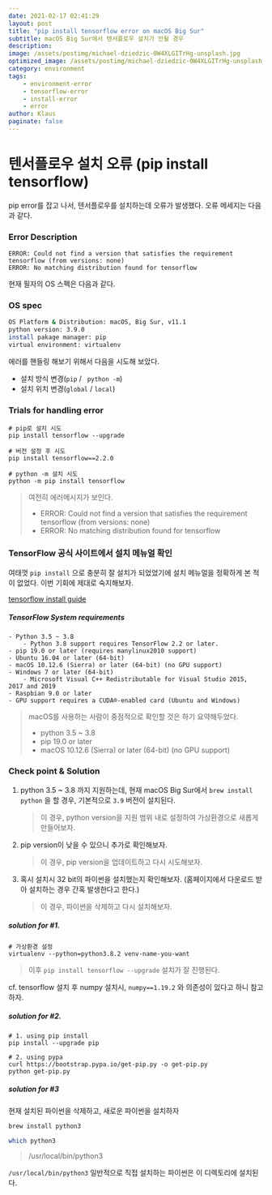 ```yaml
---
date: 2021-02-17 02:41:29
layout: post
title: "pip install tensorflow error on macOS Big Sur"
subtitle: macOS Big Sur에서 텐서플로우 설치가 안될 경우
description:
image: /assets/postimg/michael-dziedzic-0W4XLGITrHg-unsplash.jpg
optimized_image: /assets/postimg/michael-dziedzic-0W4XLGITrHg-unsplash.jpg
category: environment
tags: 
    - environment-error
    - tensorflow-error
    - install-error
    - error
author: Klaus
paginate: false
---
```



# 텐서플로우 설치 오류 (pip install tensorflow)



pip error를 잡고 나서, 텐서플로우를 설치하는데 오류가 발생했다. 오류 메세지는 다음과 같다.

### Error Description

```
ERROR: Could not find a version that satisfies the requirement tensorflow (from versions: none)
ERROR: No matching distribution found for tensorflow
```



현재 필자의 OS 스펙은 다음과 같다. 

### OS spec

```bash
OS Platform & Distribution: macOS, Big Sur, v11.1
python version: 3.9.0
install pakage manager: pip
virtual environment: virtualenv
```



에러를 핸들링 해보기 위해서 다음을 시도해 보았다. 

- 설치 방식 변경(`pip` / ` python -m`)
- 설치 위치 변경(`global` / `local`)



### Trials for handling error

```
# pip로 설치 시도
pip install tensorflow --upgrade

# 버전 설정 후 시도
pip install tensorflow==2.2.0

# python -m 설치 시도
python -m pip install tensorflow
```

> 여전히 에러메시지가 보인다.
>
> - ERROR: Could not find a version that satisfies the requirement tensorflow (from versions: none)
> - ERROR: No matching distribution found for tensorflow



### TensorFlow 공식 사이트에서 설치 메뉴얼 확인

여태껏 `pip install` 으로 충분히 잘 설치가 되었었기에 설치 메뉴얼을 정확하게 본 적이 없었다. 이번 기회에 제대로 숙지해보자.

[tensorflow install guide](https://www.tensorflow.org/install/pip)

##### TensorFlow System requirements

```
- Python 3.5 ~ 3.8
	- Python 3.8 support requires TensorFlow 2.2 or later.
- pip 19.0 or later (requires manylinux2010 support)
- Ubuntu 16.04 or later (64-bit)
- macOS 10.12.6 (Sierra) or later (64-bit) (no GPU support)
- Windows 7 or later (64-bit)
	- Microsoft Visual C++ Redistributable for Visual Studio 2015, 2017 and 2019
- Raspbian 9.0 or later
- GPU support requires a CUDA®-enabled card (Ubuntu and Windows)
```

> macOS를 사용하는 사람이 중점적으로 확인할 것은 하기 요약해두었다.
>
> - python 3.5 ~ 3.8
> - pip 19.0 or later
> - macOS 10.12.6 (Sierra) or later (64-bit) (no GPU support)



### Check point & Solution

1. python 3.5 ~ 3.8 까지 지원하는데, 현재 macOS Big Sur에서 `brew install python` 을 할 경우, 기본적으로 `3.9` 버전이 설치된다.

   > 이 경우, python version을 지원 범위 내로 설정하여 가상환경으로 새롭게 만들어보자.

2. pip version이 낮을 수 있으니 추가로 확인해보자.

   > 이 경우, pip version을 업데이트하고 다시 시도해보자.

3. 혹시 설치시 32 bit의 파이썬을 설치했는지 확인해보자. (홈페이지에서 다운로드 받아 설치하는 경우 간혹 발생한다고 한다.)

   > 이 경우, 파이썬을 삭제하고 다시 설치해보자.



##### solution for #1.

```
# 가상환경 설정
virtualenv --python=python3.8.2 venv-name-you-want
```

> 이후 `pip install tensorflow --upgrade` 설치가 잘 진행된다.

cf. tensorflow 설치 후 numpy 설치시, `numpy==1.19.2` 와 의존성이 있다고 하니 참고하자.



##### solution for #2.

```
# 1. using pip install
pip install --upgrade pip

# 2. using pypa
curl https://bootstrap.pypa.io/get-pip.py -o get-pip.py
python get-pip.py
```



##### solution for #3

현재 설치된 파이썬을 삭제하고, 새로운 파이썬을 설치하자

```bash
brew install python3
```

```bash
which python3
```

> /usr/local/bin/python3

`/usr/local/bin/python3` 일반적으로 직접 설치하는 파이썬은 이 디렉토리에 설치된다.













